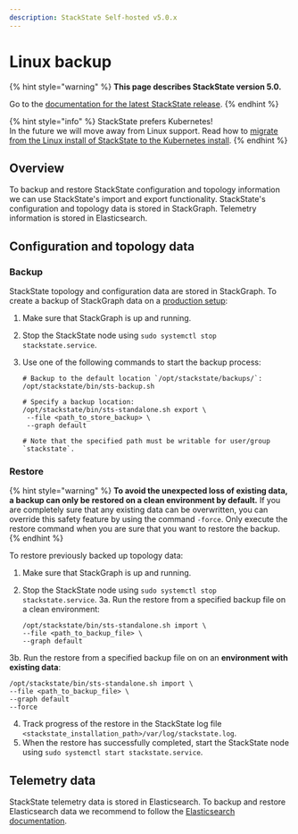 ```yaml
---
description: StackState Self-hosted v5.0.x 
---
```


# Linux backup

{% hint style="warning" %}
**This page describes StackState version 5.0.**

Go to the [documentation for the latest StackState release](https://docs.stackstate.com/setup/data-management/backup_restore/linux_backup).
{% endhint %}

{% hint style="info" %}
StackState prefers Kubernetes!  
In the future we will move away from Linux support. Read how to [migrate from the Linux install of StackState to the Kubernetes install](/setup/install-stackstate/kubernetes_install/migrate_from_linux.md).
{% endhint %}

## Overview

To backup and restore StackState configuration and topology information we can use StackState's import and export functionality. StackState's configuration and topology data is stored in StackGraph. Telemetry information is stored in Elasticsearch.

## Configuration and topology data

### Backup

StackState topology and configuration data are stored in StackGraph. To create a backup of StackGraph data on a [production setup](../../install-stackstate/linux_install/production-installation.md):

1. Make sure that StackGraph is up and running.
2. Stop the StackState node using `sudo systemctl stop stackstate.service`.
3. Use one of the following commands to start the backup process:

   ```text
   # Backup to the default location `/opt/stackstate/backups/`:
   /opt/stackstate/bin/sts-backup.sh

   # Specify a backup location:
   /opt/stackstate/bin/sts-standalone.sh export \
    --file <path_to_store_backup> \
    --graph default

   # Note that the specified path must be writable for user/group `stackstate`.
   ```

### Restore

{% hint style="warning" %}
**To avoid the unexpected loss of existing data, a backup can only be restored on a clean environment by default.**
If you are completely sure that any existing data can be overwritten, you can override this safety feature by using the command `-force`.
Only execute the restore command when you are sure that you want to restore the backup.
{% endhint %}

To restore previously backed up topology data:

1. Make sure that StackGraph is up and running.
2. Stop the StackState node using `sudo systemctl stop stackstate.service`.
3a. Run the restore from a specified backup file on a clean environment:

   ```text
   /opt/stackstate/bin/sts-standalone.sh import \
   --file <path_to_backup_file> \
   --graph default
   ```
3b. Run the restore from a specified backup file on on an **environment with existing data**:

   ```text
   /opt/stackstate/bin/sts-standalone.sh import \
   --file <path_to_backup_file> \
   --graph default
   --force
   ```
4. Track progress of the restore in the StackState log file `<stackstate_installation_path>/var/log/stackstate.log`.
5. When the restore has successfully completed, start the StackState node using `sudo systemctl start stackstate.service`.

## Telemetry data

StackState telemetry data is stored in Elasticsearch. To backup and restore Elasticsearch data we recommend to follow the [Elasticsearch documentation](https://www.elastic.co/guide/en/elasticsearch/reference/7.3/modules-snapshots.html).

